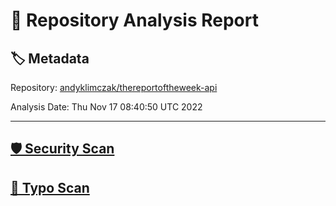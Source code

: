 # 🧪 Repository Analysis Report

## 🏷️ Metadata

Repository:
[andyklimczak/thereportoftheweek-api](https://github.com/andyklimczak/thereportoftheweek-api)

Analysis Date:
Thu Nov 17 08:40:50 UTC 2022

---

## [🛡️ Security Scan](./security)


## [🚫 Typo Scan](./typos)


